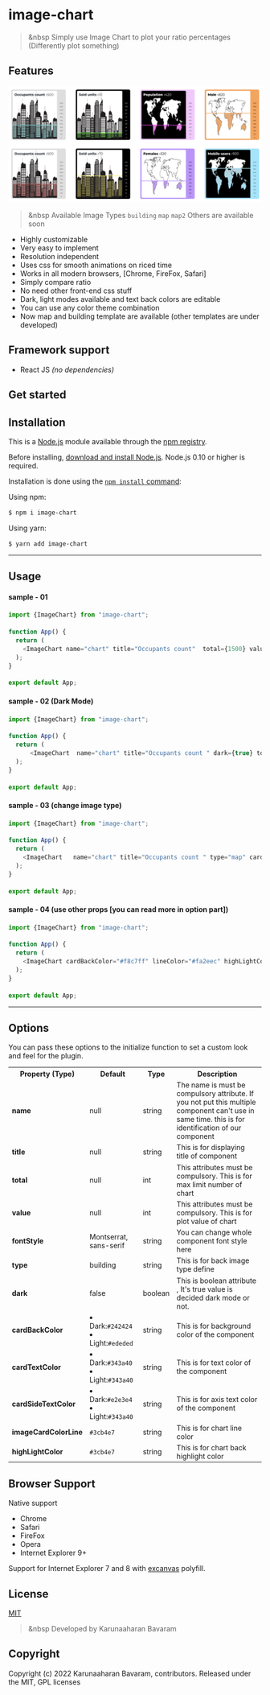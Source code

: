 # image-chart
> &nbsp
> Simply use Image Chart to plot your ratio percentages (Differently plot something)

## Features

[![](https://github.com/kbram/files/blob/main/image-chart.png)](http://drbl.in/ezuc)

> &nbsp
>Available Image Types `building` `map` `map2` 
>Others are available soon


- Highly customizable
- Very easy to implement
- Resolution independent
- Uses css for smooth animations on riced time
- Works in all modern browsers, [Chrome, FireFox, Safari]
- Simply compare ratio
- No need other front-end css stuff
- Dark, light modes available and text back colors are editable
- You can use any color theme combination
- Now map and building template are available (other templates are under developed)

## Framework support

- React JS _(no dependencies)_

## Get started

## Installation

This is a [Node.js](https://nodejs.org/en/) module available through the
[npm registry](https://www.npmjs.com/).

Before installing, [download and install Node.js](https://nodejs.org/en/download/).
Node.js 0.10 or higher is required.

Installation is done using the
[`npm install` command](https://docs.npmjs.com/getting-started/installing-npm-packages-locally):

Using npm:

```bash
$ npm i image-chart
```

Using yarn:

```bash
$ yarn add image-chart
```

---

## Usage

#### sample - 01

```js
import {ImageChart} from "image-chart";

function App() {
  return (
    <ImageChart name="chart" title="Occupants count"  total={1500} value={500} />
  );
}

export default App;
```

#### sample - 02 (Dark Mode)

```js
import {ImageChart} from "image-chart";

function App() {
  return (
      <ImageChart  name="chart" title="Occupants count " dark={true} total={1500} value={500} />
  );
}

export default App;
```

#### sample - 03 (change image type)

```js
import {ImageChart} from "image-chart";

function App() {
  return (
    <ImageChart   name="chart" title="Occupants count " type="map" cardTextColor="#fff" total={1500} value={500} />
  );
}

export default App;
```


#### sample - 04 (use other props [you can read more in option part])

```js
import {ImageChart} from "image-chart";

function App() {
  return (
    <ImageChart cardBackColor="#f8c7ff" lineColor="#fa2eec" highLightColor="#fa2eec" cardTextColor="#fff"  name="chart" type="map"  title="Occupancy"  total={1200} value={420} />
  );
}

export default App;
```
---
## Options

You can pass these options to the initialize function to set a custom look and feel for the plugin.

<table>
    <tr>
      <th>Property (Type)</th>
      <th>Default</th>
      <th>Type</th>
      <th>Description</th>
    </tr>
    <tr>
      <td><strong>name</strong></td>
      <td>null</td>
      <td>string</td>
      <td>The name is must be compulsory attribute. If you not put this multiple component can't use in same time. this is for identification of our component </td>
    </tr>
    <tr>
        <td><strong>title</strong></td>
        <td>null</td>
        <td>string</td>
        <td>This is for displaying title of component</td>
    </tr>
     <tr>
        <td><strong>total</strong></td>
        <td>null</td>
        <td>int</td>
        <td>This attributes must be compulsory. This is for max limit number of chart</td>
    </tr>
    <tr>
        <td><strong>value</strong></td>
        <td>null</td>
        <td>int</td>
        <td>This attributes must be compulsory. This is for plot value of chart</td>
    </tr>
    <tr>
        <td><strong>fontStyle</strong></td>
        <td>Montserrat, sans-serif</td>
        <td>string</td>
        <td>You can change whole component font style here</td>
    </tr>
    <tr>
        <td><strong>type</strong></td>
        <td>building</td>
        <td>string</td>
        <td>This is for back image type define</td>
    </tr>
    <tr>
      <td><strong>dark</strong></td>
      <td>false</td>
      <td>boolean</td>
      <td>This is boolean attribute , It's true value is decided dark mode or not.</td>
    </tr>
    <tr>
        <td><strong>cardBackColor</strong></td>
        <td><li>Dark:<code>#242424</code></li><li>Light:<code>#ededed</code></li></td>
        <td>string</td>
        <td>This is for background color of the component</td>
    </tr>
    <tr>
        <td><strong>cardTextColor</strong></td>
        <td><li>Dark:<code>#343a40</code></li><li>Light:<code>#343a40</code></li></td>
        <td>string</td>
        <td>This is for text color of the component</td>
    </tr>
     <tr>
        <td><strong>cardSideTextColor</strong></td>
        <td><li>Dark:<code>#e2e3e4</code></li><li>Light:<code>#343a40</code></li></td>
        <td>string</td>
        <td>This is for axis text color of the component</td>
    </tr>
    <tr>
        <td><strong>imageCardColorLine</strong></td>
        <td><code>#3cb4e7</code></td>
        <td>string</td>
        <td>This is for chart line color</td>
    </tr>
     <tr>
        <td><strong>highLightColor</strong></td>
        <td><code>#3cb4e7</code></td>
        <td>string</td>
        <td>This is for chart back highlight color</td>
    </tr>
</table>

## Browser Support

Native support

- Chrome
- Safari
- FireFox
- Opera
- Internet Explorer 9+

Support for Internet Explorer 7 and 8 with [excanvas](https://code.google.com/p/explorercanvas/wiki/Instructions) polyfill.

## License

[MIT](LICENSE)

> &nbsp
> Developed by Karunaaharan Bavaram

## Copyright

Copyright (c) 2022 Karunaaharan Bavaram, contributors. Released under the MIT, GPL licenses
